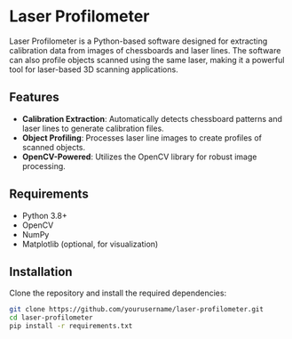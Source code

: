 # Laser Profilometer

Laser Profilometer is a Python-based software designed for extracting calibration data from images of chessboards and laser lines. The software can also profile objects scanned using the same laser, making it a powerful tool for laser-based 3D scanning applications.

## Features

- **Calibration Extraction**: Automatically detects chessboard patterns and laser lines to generate calibration files.
- **Object Profiling**: Processes laser line images to create profiles of scanned objects.
- **OpenCV-Powered**: Utilizes the OpenCV library for robust image processing.

## Requirements

- Python 3.8+
- OpenCV
- NumPy
- Matplotlib (optional, for visualization)

## Installation

Clone the repository and install the required dependencies:
```bash
git clone https://github.com/yourusername/laser-profilometer.git
cd laser-profilometer
pip install -r requirements.txt
